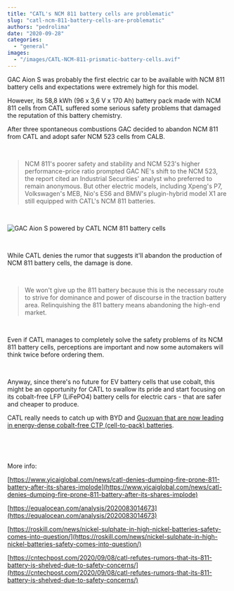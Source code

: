 ```yaml
---
title: "CATL's NCM 811 battery cells are problematic"
slug: "catl-ncm-811-battery-cells-are-problematic"
authors: "pedrolima"
date: "2020-09-28"
categories: 
  - "general"
images: 
  - "/images/CATL-NCM-811-prismatic-battery-cells.avif"
---
```


GAC Aion S was probably the first electric car to be available with NCM 811 battery cells and expectations were extremely high for this model.

However, its 58,8 kWh (96 x 3,6 V x 170 Ah) battery pack made with NCM 811 cells from CATL suffered some serious safety problems that damaged the reputation of this battery chemistry.

After three spontaneous combustions GAC decided to abandon NCM 811 from CATL and adopt safer NCM 523 cells from CALB.

 

> NCM 811's poorer safety and stability and NCM 523's higher performance-price ratio prompted GAC NE's shift to the NCM 523, the report cited an Industrial Securities' analyst who preferred to remain anonymous. But other electric models, including Xpeng's P7, Volkswagen's MEB, Nio's ES6 and BMW's plugin-hybrid model X1 are still equipped with CATL's NCM 811 batteries.

 

![GAC Aion S powered by CATL NCM 811 battery cells](images/GAC-Aion-S-powered-by-CATL-NCM-811-battery-cells.avif)

 

While CATL denies the rumor that suggests it'll abandon the production of NCM 811 battery cells, the damage is done.

 

> We won't give up the 811 battery because this is the necessary route to strive for dominance and power of discourse in the traction battery area. Relinquishing the 811 battery means abandoning the high-end market.

 

Even if CATL manages to completely solve the safety problems of its NCM 811 battery cells, perceptions are important and now some automakers will think twice before ordering them.

 

Anyway, since there's no future for EV battery cells that use cobalt, this might be an opportunity for CATL to swallow its pride and start focusing on its cobalt-free LFP (LiFePO4) battery cells for electric cars - that are safer and cheaper to produce.

CATL really needs to catch up with BYD and [Guoxuan that are now leading in energy-dense cobalt-free CTP (cell-to-pack) batteries](/2020/09/19/cobalt-free-lfp-battery-cells-to-reach-210-wh-kg-this-year/).

 

 

More info:

[https://www.yicaiglobal.com/news/catl-denies-dumping-fire-prone-811-battery-after-its-shares-implode](https://www.yicaiglobal.com/news/catl-denies-dumping-fire-prone-811-battery-after-its-shares-implode)

[https://equalocean.com/analysis/2020083014673](https://equalocean.com/analysis/2020083014673)

[https://roskill.com/news/nickel-sulphate-in-high-nickel-batteries-safety-comes-into-question/](https://roskill.com/news/nickel-sulphate-in-high-nickel-batteries-safety-comes-into-question/)

[https://cntechpost.com/2020/09/08/catl-refutes-rumors-that-its-811-battery-is-shelved-due-to-safety-concerns/](https://cntechpost.com/2020/09/08/catl-refutes-rumors-that-its-811-battery-is-shelved-due-to-safety-concerns/)
